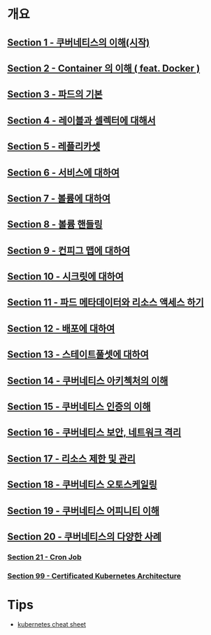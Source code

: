 # 개요 

## [Section 1 - 쿠버네티스의 이해(시작)](https://github.com/keepinmindsh/lines_kubernetes/blob/main/007_kuberntes_in_action/sections/SECTION1.md)
## [Section 2 - Container 의 이해 ( feat. Docker )](https://github.com/keepinmindsh/lines_kubernetes/blob/main/007_kuberntes_in_action/sections/SECTION2.md)
## [Section 3 - 파드의 기본 ](https://github.com/keepinmindsh/lines_kubernetes/blob/main/007_kuberntes_in_action/sections/SECTION3.md)
## [Section 4 - 레이블과 셀렉터에 대해서](https://github.com/keepinmindsh/lines_kubernetes/blob/main/007_kuberntes_in_action/sections/SECTION4.md)
## [Section 5 - 레플리카셋](https://github.com/keepinmindsh/lines_kubernetes/blob/main/007_kuberntes_in_action/sections/SECTION5.md)
## [Section 6 - 서비스에 대하여](https://github.com/keepinmindsh/lines_kubernetes/blob/main/007_kuberntes_in_action/sections/SECTION6.md)
## [Section 7 - 볼륨에 대하여](https://github.com/keepinmindsh/lines_kubernetes/blob/main/007_kuberntes_in_action/sections/SECTION7.md)
## [Section 8 - 볼륨 핸들링](https://github.com/keepinmindsh/lines_kubernetes/blob/main/007_kuberntes_in_action/sections/SECTION8.md)
## [Section 9 - 컨피그 맵에 대하여](https://github.com/keepinmindsh/lines_kubernetes/blob/main/007_kuberntes_in_action/sections/SECTION9.md)
## [Section 10 - 시크릿에 대하여](https://github.com/keepinmindsh/lines_kubernetes/blob/main/007_kuberntes_in_action/sections/SECTION10.md)
## [Section 11 - 파드 메타데이터와 리소스 액세스 하기](https://github.com/keepinmindsh/lines_kubernetes/blob/main/007_kuberntes_in_action/sections/SECTION11.md)
## [Section 12 - 배포에 대하여](https://github.com/keepinmindsh/lines_kubernetes/blob/main/007_kuberntes_in_action/sections/SECTION12.md)
## [Section 13 - 스테이트풀셋에 대하여](https://github.com/keepinmindsh/lines_kubernetes/blob/main/007_kuberntes_in_action/sections/SECTION13.md)
## [Section 14 - 쿠버네티스 아키첵처의 이해](https://github.com/keepinmindsh/lines_kubernetes/blob/main/007_kuberntes_in_action/sections/SECTION14.md)
## [Section 15 - 쿠버네티스 인증의 이해](https://github.com/keepinmindsh/lines_kubernetes/blob/main/007_kuberntes_in_action/sections/SECTION15.md)
## [Section 16 - 쿠버네티스 보안, 네트워크 격리](https://github.com/keepinmindsh/lines_kubernetes/blob/main/007_kuberntes_in_action/sections/SECTION16.md)
## [Section 17 - 리소스 제한 및 관리](https://github.com/keepinmindsh/lines_kubernetes/blob/main/007_kuberntes_in_action/sections/SECTION17.md)
## [Section 18 - 쿠버네티스 오토스케일링](https://github.com/keepinmindsh/lines_kubernetes/blob/main/007_kuberntes_in_action/sections/SECTION18.md)
## [Section 19 - 쿠버네티스 어피니티 이해](https://github.com/keepinmindsh/lines_kubernetes/blob/main/007_kuberntes_in_action/sections/SECTION19.md)
## [Section 20 - 쿠버네티스의 다양한 사례](https://github.com/keepinmindsh/lines_kubernetes/blob/main/007_kuberntes_in_action/sections/SECTION20.md)
### [Section 21 - Cron Job](https://github.com/keepinmindsh/lines_kubernetes/blob/main/007_kuberntes_in_action/sections/SECTION21.md)
### [Section 99 - Certificated Kubernetes Architecture](https://github.com/keepinmindsh/lines_kubernetes/blob/main/007_kuberntes_in_action/sections/SECTION99.md)

# Tips

- [kubernetes cheat sheet](https://kubernetes.io/docs/reference/generated/kubectl/kubectl-commands#-strong-getting-started-strong-)

